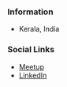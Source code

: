 ### Information
* Kerala, India

### Social Links
* [Meetup](https://www.meetup.com/owasp-kannur/)
* [LinkedIn](https://www.linkedin.com/company/owasp-kannur)

